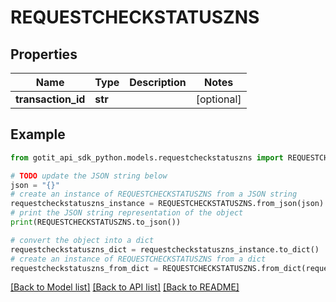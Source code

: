 # REQUESTCHECKSTATUSZNS


## Properties

Name | Type | Description | Notes
------------ | ------------- | ------------- | -------------
**transaction_id** | **str** |  | [optional] 

## Example

```python
from gotit_api_sdk_python.models.requestcheckstatuszns import REQUESTCHECKSTATUSZNS

# TODO update the JSON string below
json = "{}"
# create an instance of REQUESTCHECKSTATUSZNS from a JSON string
requestcheckstatuszns_instance = REQUESTCHECKSTATUSZNS.from_json(json)
# print the JSON string representation of the object
print(REQUESTCHECKSTATUSZNS.to_json())

# convert the object into a dict
requestcheckstatuszns_dict = requestcheckstatuszns_instance.to_dict()
# create an instance of REQUESTCHECKSTATUSZNS from a dict
requestcheckstatuszns_from_dict = REQUESTCHECKSTATUSZNS.from_dict(requestcheckstatuszns_dict)
```
[[Back to Model list]](../README.md#documentation-for-models) [[Back to API list]](../README.md#documentation-for-api-endpoints) [[Back to README]](../README.md)


